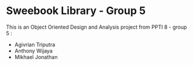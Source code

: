 # Sweebook Library - Group 5
This is an Object Oriented Design and Analysis project from PPTI 8 - group 5 :
- Agivrian Triputra
- Anthony Wijaya
- Mikhael Jonathan
